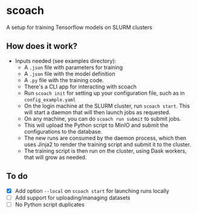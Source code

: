 # scoach

A setup for training Tensorflow models on SLURM clusters

## How does it work?

- Inputs needed (see examples directory):
  - A `.json` file with parameters for training
  - A `.json` file with the model definition
  - A `.py` file with the training code.
  - There's a CLI app for interacting with scoach
  - Run `scoach init` for setting up your configuration file, such as in `config_example.yaml`
  - On the login machine at the SLURM cluster, run `scoach start`. This will start a daemon that will then launch jobs as requested.
  - On any machine, you can do `scoach run submit` to submit jobs.
  - This will upload the Python script to MinIO and submit the configurations to the database.
  - The new runs are consumed by the daemon process, which then uses Jinja2 to render the training script and submit it to the cluster.
  - The training script is then run on the cluster, using Dask workers, that will grow as needed.

## To do

- [x] Add option `--local` on `scoach start` for launching runs locally
- [ ] Add support for uploading/managing datasets
- [ ] No Python script duplicates

